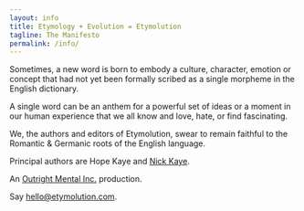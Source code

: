 ```yaml
---
layout: info
title: Etymology + Evolution = Etymolution
tagline: The Manifesto
permalink: /info/
---
```


Sometimes, a new word is born to embody a culture, character, emotion or concept that had not yet been formally scribed as a single morpheme in the English dictionary.

A single word can be an anthem for a powerful set of ideas or a moment in our human experience that we all know and love, hate, or find fascinating.

We, the authors and editors of Etymolution, swear to remain faithful to the Romantic & Germanic roots of the English language.

<p>Principal authors are Hope Kaye and <a href="http://www.nickkaye.com/" target="_blank">Nick Kaye</a>.</p>

<p>An <a href="http://www.outrightmental.com/" target="_blank">Outright Mental Inc.</a> production.

<p>Say <a href="mailto:hello@etymolution.com">hello@etymolution.com</a>.</p>
